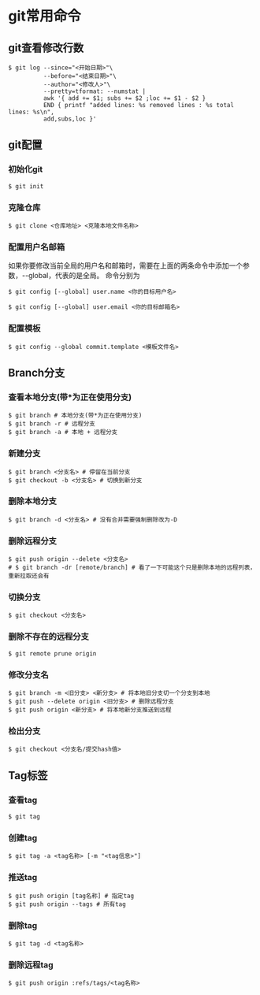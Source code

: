 # git常用命令
## git查看修改行数
```shell
$ git log --since="<开始日期>"\
          --before="<结束日期>"\
          --author="<修改人>"\
          --pretty=tformat: --numstat |
          awk '{ add += $1; subs += $2 ;loc += $1 - $2 }
          END { printf "added lines: %s removed lines : %s total lines: %s\n",
          add,subs,loc }'
```
## git配置
### 初始化git
```shell
$ git init
```
### 克隆仓库
```shell
$ git clone <仓库地址> <克隆本地文件名称>
```
### 配置用户名邮箱
如果你要修改当前全局的用户名和邮箱时，需要在上面的两条命令中添加一个参数，--global，代表的是全局。
命令分别为
```shell
$ git config [--global] user.name <你的目标用户名>
```
```shell
$ git config [--global] user.email <你的目标邮箱名>
```
### 配置模板
```shell
$ git config --global commit.template <模板文件名>
```
## Branch分支
### 查看本地分支(带*为正在使用分支)
```shell
$ git branch # 本地分支(带*为正在使用分支)
$ git branch -r # 远程分支
$ git branch -a # 本地 + 远程分支
```
### 新建分支
```shell
$ git branch <分支名> # 停留在当前分支
$ git checkout -b <分支名> # 切换到新分支
```
### 删除本地分支
```shell
$ git branch -d <分支名> # 没有合并需要强制删除改为-D
```
### 删除远程分支
```shell
$ git push origin --delete <分支名>
# $ git branch -dr [remote/branch] # 看了一下可能这个只是删除本地的远程列表，重新拉取还会有
```
### 切换分支
```shell
$ git checkout <分支名>
```
### 删除不存在的远程分支
```shell
$ git remote prune origin
```
### 修改分支名
```shell
$ git branch -m <旧分支> <新分支> # 将本地旧分支切一个分支到本地
$ git push --delete origin <旧分支> # 删除远程分支
$ git push origin <新分支> # 将本地新分支推送到远程
```
### 检出分支
```shell
$ git checkout <分支名/提交hash值>
```
## Tag标签
### 查看tag
```shell
$ git tag
```
### 创建tag
```shell
$ git tag -a <tag名称> [-m "<tag信息>"]
```
### 推送tag
```shell
$ git push origin [tag名称] # 指定tag
$ git push origin --tags # 所有tag
```
### 删除tag
```shell
$ git tag -d <tag名称>
```
### 删除远程tag
```
$ git push origin :refs/tags/<tag名称>
```